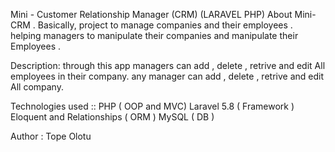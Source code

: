 Mini - Customer Relationship Manager (CRM) (LARAVEL PHP)
About
Mini-CRM . Basically, project to manage companies and their employees . helping managers to manipulate their companies and manipulate their Employees .

Description:
through this app managers can add , delete , retrive and edit All employees in their company. any manager can add , delete , retrive and edit All company. 

Technologies used ::
PHP ( OOP and MVC)
Laravel 5.8 ( Framework )
Eloquent and Relationships ( ORM )
MySQL ( DB )

Author : Tope Olotu
